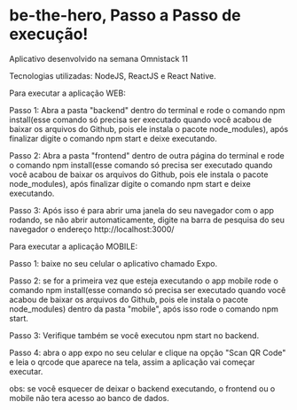# be-the-hero, Passo a Passo de execução!
Aplicativo desenvolvido na semana Omnistack 11

Tecnologias utilizadas: NodeJS, ReactJS e React Native.

Para executar a aplicação WEB:

Passo 1: Abra a pasta "backend" dentro do terminal e rode o comando npm install(esse comando só precisa ser executado quando você acabou de baixar os arquivos do Github, pois ele instala o pacote node_modules), após finalizar digite o comando  npm start e deixe executando.

Passo 2: Abra a pasta "frontend" dentro de outra página do terminal e rode o comando npm install(esse comando só precisa ser executado quando você acabou de baixar os arquivos do Github, pois ele instala o pacote node_modules), após finalizar digite o comando  npm start e deixe executando.

Passo 3: Após isso é para abrir uma janela do seu navegador com o app rodando, se não abrir automaticamente, digite na barra de pesquisa do seu navegador o endereço http://localhost:3000/

Para executar a aplicação MOBILE:

Passo 1: baixe no seu celular o aplicativo chamado Expo.

Passo 2: se for a primeira vez que esteja executando o app mobile rode o comando npm install(esse comando só precisa ser executado quando você acabou de baixar os arquivos do Github, pois ele instala o pacote node_modules) dentro da pasta "mobile", após isso rode o comando npm start.

Passo 3: Verifique também se você executou npm start no backend.

Passo 4: abra o app expo no seu celular e clique na opção "Scan QR Code" e leia o qrcode que aparece na tela, assim a aplicação vai começar executar.

obs: se você esquecer de deixar o backend executando, o frontend ou o mobile não tera acesso ao banco de dados.
